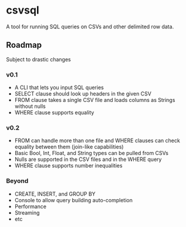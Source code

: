 # csvsql
A tool for running SQL queries on CSVs and other delimited row data.

## Roadmap
Subject to drastic changes
### v0.1
* A CLI that lets you input SQL queries
* SELECT clause should look up headers in the given CSV
* FROM clause takes a single CSV file and loads columns as Strings without nulls
* WHERE clause supports equality
### v0.2
* FROM can handle more than one file and WHERE clauses can check equality between them (join-like capabilities)
* Basic Bool, Int, Float, and String types can be pulled from CSVs
* Nulls are supported in the CSV files and in the WHERE query
* WHERE clause supports number inequalities
### Beyond
* CREATE, INSERT, and GROUP BY
* Console to allow query building auto-completion
* Performance
* Streaming
* etc

